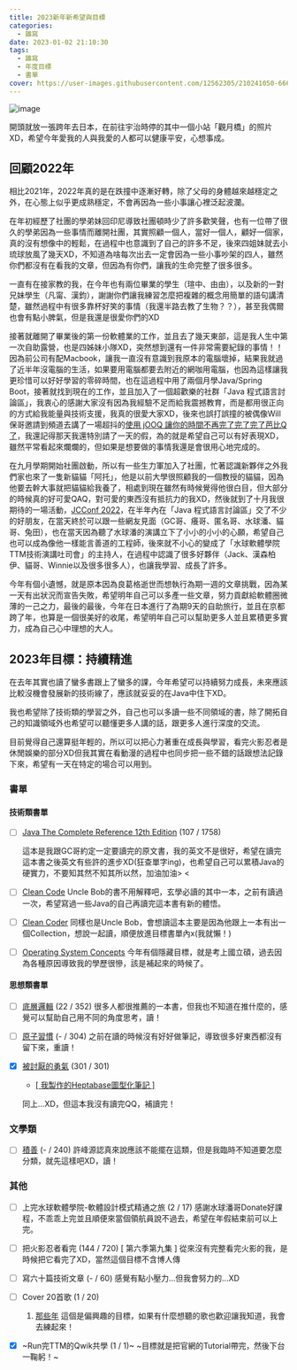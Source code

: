 ```yaml
---
title: 2023新年新希望與目標
categories:
  - 雜寫
date: 2023-01-02 21:10:30
tags:
  - 雜寫
  - 年度目標
  - 書單
cover: https://user-images.githubusercontent.com/12562305/210241050-66624502-a43b-4f91-8b51-748e64253535.jpg
---
```

![image](https://user-images.githubusercontent.com/12562305/210241050-66624502-a43b-4f91-8b51-748e64253535.jpg)

開頭就放一張跨年去日本，在前往宇治時停的其中一個小站「觀月橋」的照片XD，希望今年愛我的人與我愛的人都可以健康平安，心想事成。

## 回顧2022年

相比2021年，2022年真的是在跌撞中逐漸好轉，除了父母的身體越來越穩定之外，在心態上似乎更成熟穩定，不會再因為一些小事讓心裡泛起波瀾。

在年初經歷了社團的學弟妹回印尼導致社團頓時少了許多歡笑聲，也有一位帶了很久的學弟因為一些事情而離開社團，其實照顧一個人，當好一個人，顧好一個家，真的沒有想像中的輕鬆，在過程中也意識到了自己的許多不足，後來四姐妹就去小琉球放風了幾天XD，不知道為啥每次出去一定會因為一些小事吵架的四人，雖然你們都沒有在看我的文章，但因為有你們，讓我的生命完整了很多很多。

一直有在接家教的我，在今年也有兩位畢業的學生（瑄中、由由），以及新的一對兄妹學生（凡甯、漢鈞），謝謝你們讓我練習怎麼把複雜的概念用簡單的語句講清楚，雖然過程中有很多靠杯好笑的事情（我還半路去教了生物？？），甚至我偶爾也會有點小脾氣，但是我還是很愛你們的XD

接著就離開了畢業後的第一份軟體業的工作，並且去了幾天東部，這是我人生中第一次自助露營，也是四姊妹小隊XD，突然想到還有一件非常需要紀錄的事情！！因為前公司有配Macbook，讓我一直沒有意識到我原本的電腦壞掉，結果我就過了近半年沒電腦的生活，如果要用電腦都要去附近的網咖用電腦，也因為這樣讓我更珍惜可以好好學習的零碎時間，也在這過程中用了兩個月學Java/Spring Boot，接著就找到現在的工作，並且加入了一個超歡樂的社群「Java 程式語言討論區」，我衷心的感謝大家沒有因為我經驗不足而給我震撼教育，而是都用很正向的方式給我能量與技術支援，我真的很愛大家XD，後來也誤打誤撞的被偶像Will保哥邀請到頻道去講了一場超抖的[使用 jOOQ 讓你的時間不再完了完了完了芭比Q了](https://youtu.be/z7oMNath12A?list=PLDSiMgDHzYhcnyh6dBov6c9jWNqnlf37m)，我還記得那天我還特別請了一天的假，為的就是希望自己可以有好表現XD，雖然平常看起來爛爛的，但如果是想要做的事情我還是會很用心地完成的。

在九月學期開始社團啟動，所以有一些生力軍加入了社團，忙著認識新夥伴之外我們家也來了一隻新貓貓「阿托」，他是以前大學很照顧我的一個教授的貓貓，因為他要去幹大事就把貓貓給我養了，相處到現在雖然有時候覺得他很白目，但大部分的時候真的好可愛QAQ，對可愛的東西沒有抵抗力的我XD，然後就到了十月我很期待的一場活動，[JCConf 2022](https://jcconf.tw/2022/)，在半年內在「Java 程式語言討論區」交了不少的好朋友，在當天終於可以跟一些網友見面（GC哥、癢哥、匿名哥、水球潘、貓哥、兔田），也在當天因為聽了水球潘的演講立下了小小的小小的心願，希望自己也可以成為像他一樣能言善道的工程師，後來就不小心的變成了「水球軟體學院TTM技術演講吐司會」的主持人，在過程中認識了很多好夥伴（Jack、漢森柏伊、貓哥、Winnie以及很多很多人），也讓我學習、成長了許多。

今年有個小遺憾，就是原本因為良葛格逝世而想執行為期一週的文章挑戰，因為某一天有出狀況而宣告失敗，希望明年自己可以多產一些文章，努力貢獻給軟體圈微薄的一己之力，最後的最後，今年在日本進行了為期9天的自助旅行，並且在京都跨了年，也算是一個很美好的收尾，希望明年自己可以幫助更多人並且累積更多實力，成為自己心中理想的大人。

## 2023年目標：持續精進

在去年其實也讀了蠻多書跟上了蠻多的課，今年希望可以持續努力成長，未來應該比較沒機會發展新的技術線了，應該就妥妥的在Java中住下XD。

我也希望除了技術類的學習之外，自己也可以多讀一些不同領域的書，除了開拓自己的知識領域外也希望可以聽懂更多人講的話，跟更多人進行深度的交流。

目前覺得自己還算挺年輕的，所以可以把心力著重在成長與學習，看完火影忍者是休閒娛樂的部分XD但我其實在看動漫的過程中也同步把一些不錯的話跟想法記錄下來，希望有一天在特定的場合可以用到。

### 書單

#### 技術類書單

- [ ] [Java The Complete Reference 12th Edition](https://www.amazon.com/Java-Complete-Reference-Herbert-Schildt/dp/1260463419) (107 / 1758) 

  這本是我跟GC哥約定一定要讀完的原文書，我的英文不是很好，希望在讀完這本書之後英文有些許的進步XD(狂查單字ing)，也希望自己可以累積Java的硬實力，不要知其然不知其所以然，加油加油> <

- [ ] [Clean Code](https://www.amazon.com/Clean-Code-Handbook-Software-Craftsmanship/dp/0132350882)
  Uncle Bob的書不用解釋吧，玄學必讀的其中一本，之前有讀過一次，希望寫過一些Java的自己再讀完這本書有新的體悟。

- [ ] [Clean Coder](https://www.amazon.com/Clean-Coder-Conduct-Professional-Programmers/dp/0137081073)
  同樣也是Uncle Bob，會想讀這本主要是因為他跟上一本有出一個Collection，想說一起讀，順便放進目標書單內x(我就懶！)

- [ ] [Operating System Concepts](https://www.tenlong.com.tw/products/9781119586166)
  今年有個隱藏目標，就是考上國立碩，過去因為各種原因導致我的學歷很慘，該是補起來的時候了。

#### 思想類書單

- [ ] [底層邏輯](https://www.books.com.tw/products/0010919211) (22 / 352)
  很多人都很推薦的一本書，但我也不知道在推什麼的，感覺可以幫助自己用不同的角度思考，讀！

- [ ] [原子習慣](https://www.books.com.tw/products/0010822522) (- / 304)
  之前在讀的時候沒有好好做筆記，導致很多好東西都沒有留下來，重讀！

- [x] [被討厭的勇氣](https://www.books.com.tw/products/0010653153) (301 / 301)
  - [[ 我製作的Heptabase圖型化筆記 ]](https://app.heptabase.com/w/160849330956b76904f525f2b27e558484b82a5848ebdbc46bdead322bcf6073)

  同上...XD，但這本我沒有讀完QQ，補讀完！

### 文學類

- [ ] [積善](https://www.books.com.tw/products/0010884662) (- / 240)
  許峰源認真來說應該不能擺在這類，但是我臨時不知道要怎麼分類，就先這樣吧XD，讀！

### 其他

- [ ] 上完水球軟體學院-軟體設計模式精通之旅 (2 / 17)
  感謝水球潘哥Donate好課程，不乖乖上完並且順便來當個領航員說不過去，希望在年假結束前可以上完。

- [ ] 把火影忍者看完 (144 / 720) 
  [ 第六季第九集 ]
  從來沒有完整看完火影的我，是時候把它看完了XD，當然這個目標不含博人傳

- [ ] 寫六十篇技術文章 (- / 60) 
  感覺有點小壓力...但我會努力的...XD

- [ ] Cover 20首歌 (1 / 20)
  1. [那些年](https://youtu.be/peK2FIE4ICM)
  這個是偏興趣的目標，如果有什麼想聽的歌也歡迎讓我知道，我會去練起來！

- [x] ~Run完TTM的Qwik共學 (1 / 1)~
  ~目標就是把官網的Tutorial帶完，然後下台一鞠躬！~
